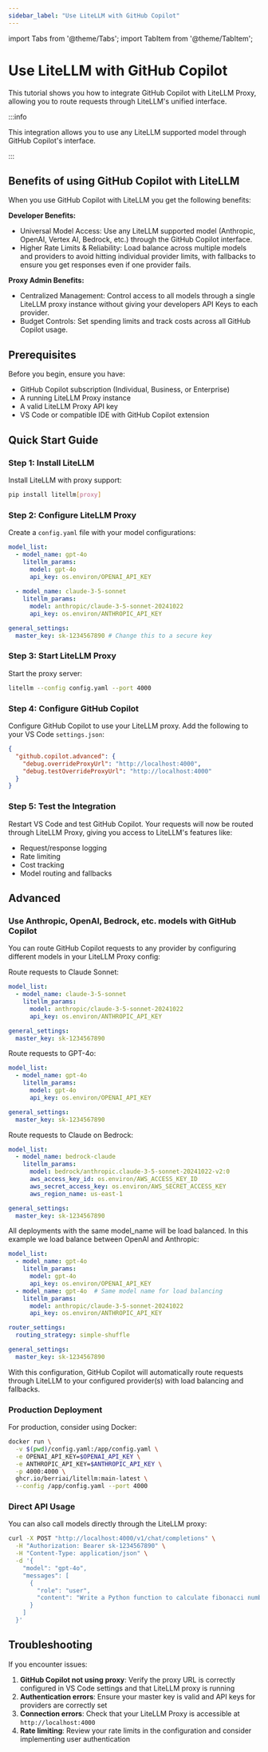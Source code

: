 ```yaml
---
sidebar_label: "Use LiteLLM with GitHub Copilot"
---
```


import Tabs from '@theme/Tabs';
import TabItem from '@theme/TabItem';

# Use LiteLLM with GitHub Copilot

This tutorial shows you how to integrate GitHub Copilot with LiteLLM Proxy, allowing you to route requests through LiteLLM's unified interface.

:::info 

This integration allows you to use any LiteLLM supported model through GitHub Copilot's interface.

:::

## Benefits of using GitHub Copilot with LiteLLM

When you use GitHub Copilot with LiteLLM you get the following benefits:

**Developer Benefits:**
- Universal Model Access: Use any LiteLLM supported model (Anthropic, OpenAI, Vertex AI, Bedrock, etc.) through the GitHub Copilot interface.
- Higher Rate Limits & Reliability: Load balance across multiple models and providers to avoid hitting individual provider limits, with fallbacks to ensure you get responses even if one provider fails.

**Proxy Admin Benefits:**
- Centralized Management: Control access to all models through a single LiteLLM proxy instance without giving your developers API Keys to each provider.
- Budget Controls: Set spending limits and track costs across all GitHub Copilot usage.

## Prerequisites

Before you begin, ensure you have:
- GitHub Copilot subscription (Individual, Business, or Enterprise)
- A running LiteLLM Proxy instance
- A valid LiteLLM Proxy API key
- VS Code or compatible IDE with GitHub Copilot extension

## Quick Start Guide

### Step 1: Install LiteLLM

Install LiteLLM with proxy support:

```bash
pip install litellm[proxy]
```

### Step 2: Configure LiteLLM Proxy

Create a `config.yaml` file with your model configurations:

```yaml showLineNumbers title="config.yaml"
model_list:
  - model_name: gpt-4o
    litellm_params:
      model: gpt-4o
      api_key: os.environ/OPENAI_API_KEY
  
  - model_name: claude-3-5-sonnet
    litellm_params:
      model: anthropic/claude-3-5-sonnet-20241022
      api_key: os.environ/ANTHROPIC_API_KEY

general_settings:
  master_key: sk-1234567890 # Change this to a secure key
```

### Step 3: Start LiteLLM Proxy

Start the proxy server:

```bash
litellm --config config.yaml --port 4000
```

### Step 4: Configure GitHub Copilot

Configure GitHub Copilot to use your LiteLLM proxy. Add the following to your VS Code `settings.json`:

```json
{
  "github.copilot.advanced": {
    "debug.overrideProxyUrl": "http://localhost:4000",
    "debug.testOverrideProxyUrl": "http://localhost:4000"
  }
}
```

### Step 5: Test the Integration

Restart VS Code and test GitHub Copilot. Your requests will now be routed through LiteLLM Proxy, giving you access to LiteLLM's features like:
- Request/response logging
- Rate limiting
- Cost tracking
- Model routing and fallbacks

## Advanced

### Use Anthropic, OpenAI, Bedrock, etc. models with GitHub Copilot

You can route GitHub Copilot requests to any provider by configuring different models in your LiteLLM Proxy config:

<Tabs>
<TabItem value="anthropic" label="Anthropic">

Route requests to Claude Sonnet:

```yaml showLineNumbers title="config.yaml"
model_list:
  - model_name: claude-3-5-sonnet
    litellm_params:
      model: anthropic/claude-3-5-sonnet-20241022
      api_key: os.environ/ANTHROPIC_API_KEY

general_settings:
  master_key: sk-1234567890
```

</TabItem>
<TabItem value="openai" label="OpenAI">

Route requests to GPT-4o:

```yaml showLineNumbers title="config.yaml"
model_list:
  - model_name: gpt-4o
    litellm_params:
      model: gpt-4o
      api_key: os.environ/OPENAI_API_KEY

general_settings:
  master_key: sk-1234567890
```

</TabItem>
<TabItem value="bedrock" label="Bedrock">

Route requests to Claude on Bedrock:

```yaml showLineNumbers title="config.yaml"
model_list:
  - model_name: bedrock-claude
    litellm_params:
      model: bedrock/anthropic.claude-3-5-sonnet-20241022-v2:0
      aws_access_key_id: os.environ/AWS_ACCESS_KEY_ID
      aws_secret_access_key: os.environ/AWS_SECRET_ACCESS_KEY
      aws_region_name: us-east-1

general_settings:
  master_key: sk-1234567890
```

</TabItem>
<TabItem value="multi-provider" label="Multi-Provider Load Balancing">

All deployments with the same model_name will be load balanced. In this example we load balance between OpenAI and Anthropic:

```yaml showLineNumbers title="config.yaml"
model_list:
  - model_name: gpt-4o
    litellm_params:
      model: gpt-4o
      api_key: os.environ/OPENAI_API_KEY
  - model_name: gpt-4o  # Same model name for load balancing
    litellm_params:
      model: anthropic/claude-3-5-sonnet-20241022
      api_key: os.environ/ANTHROPIC_API_KEY

router_settings:
  routing_strategy: simple-shuffle

general_settings:
  master_key: sk-1234567890
```

</TabItem>
</Tabs>

With this configuration, GitHub Copilot will automatically route requests through LiteLLM to your configured provider(s) with load balancing and fallbacks.

### Production Deployment

For production, consider using Docker:

```bash
docker run \
  -v $(pwd)/config.yaml:/app/config.yaml \
  -e OPENAI_API_KEY=$OPENAI_API_KEY \
  -e ANTHROPIC_API_KEY=$ANTHROPIC_API_KEY \
  -p 4000:4000 \
  ghcr.io/berriai/litellm:main-latest \
  --config /app/config.yaml --port 4000
```

### Direct API Usage

You can also call models directly through the LiteLLM proxy:

```bash
curl -X POST "http://localhost:4000/v1/chat/completions" \
  -H "Authorization: Bearer sk-1234567890" \
  -H "Content-Type: application/json" \
  -d '{
    "model": "gpt-4o",
    "messages": [
      {
        "role": "user", 
        "content": "Write a Python function to calculate fibonacci numbers"
      }
    ]
  }'
```

## Troubleshooting

If you encounter issues:

1. **GitHub Copilot not using proxy**: Verify the proxy URL is correctly configured in VS Code settings and that LiteLLM proxy is running
2. **Authentication errors**: Ensure your master key is valid and API keys for providers are correctly set
3. **Connection errors**: Check that your LiteLLM Proxy is accessible at `http://localhost:4000`
4. **Rate limiting**: Review your rate limits in the configuration and consider implementing user authentication 